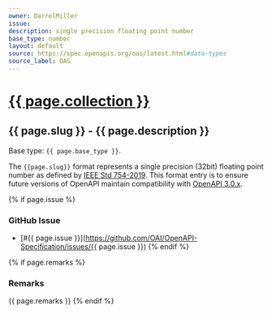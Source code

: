 ```yaml
---
owner: DarrelMiller
issue: 
description: single precision floating point number
base_type: number
layout: default
source: https://spec.openapis.org/oas/latest.html#data-types
source_label: OAS
---
```


# <a href="..">{{ page.collection }}</a>

## {{ page.slug }} - {{ page.description }}

Base type: `{{ page.base_type }}`.

The `{{page.slug}}` format represents a single precision (32bit) floating point number as defined by [IEEE Std 754-2019](https://ieeexplore.ieee.org/document/8766229). This format entry is to ensure future versions of OpenAPI maintain compatibility with [OpenAPI 3.0.x](https://spec.openapis.org/oas/v3.0.0).

{% if page.issue %}
### GitHub Issue

* [#{{ page.issue }}](https://github.com/OAI/OpenAPI-Specification/issues/{{ page.issue }})
{% endif %}

{% if page.remarks %}
### Remarks

{{ page.remarks }}
{% endif %}